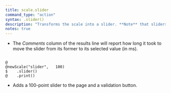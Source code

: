 ```yaml
---
title: scale.slider
command_type: "action"
syntax: .slider()
description: "Transforms the scale into a slider. **Note** that sliders always have a default value in order to place their cursor. If you do not use the settings command `default`, the central (or next-to-central) value will be used."
notes: true
---
```


+ The *Comments* column of the results line will report how long it took to move the slider from its former to its selected value (in ms).

<!--more-->

<pre><code class="language-diff-javascript diff-highlight try-true">
@
@newScale("slider",   100)
$    .slider()
@    .print()
</code></pre>

+ Adds a 100-point slider to the page and a validation button.		
